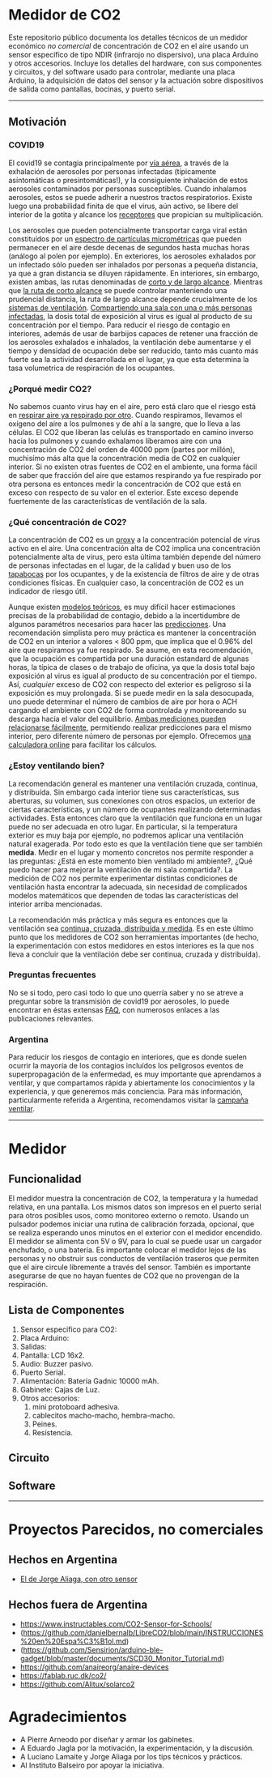 # Medidor de CO2  

Este repositorio público documenta los detalles técnicos de un medidor económico *no comercial* de concentración de CO2 en el aire usando un sensor específico de tipo NDIR (infrarojo no dispersivo), una placa Arduino y otros accesorios. Incluye los detalles del hardware, con sus componentes y circuitos, y del software usado para controlar, mediante una placa Arduino, la adquisición de datos del sensor y la actuación sobre dispositivos de salida como pantallas, bocinas, y puerto serial. 

___

## Motivación

### COVID19

El covid19 se contagia principalmente por [vía aérea](https://www.thelancet.com/journals/lancet/article/PIIS0140-6736(21)00869-2/fulltext#.YILw1d1ShYA.twitter), a través de la exhalación de aerosoles por personas infectadas (típicamente asíntomáticas o presintomáticas!), y la consiguiente inhalación de estos aerosoles contaminados por personas susceptibles. Cuando inhalamos aerosoles, estos se puede adherir a nuestros tractos respiratorios. Existe luego una probabilidad finita de que el virus, aún activo, se libere del interior de la gotita y alcance los [receptores](https://www.sciencedirect.com/science/article/abs/pii/S0092867420306759) que propician su multiplicación.  

Los aerosoles que pueden potencialmente transportar carga viral están constituídos por un [espectro de partículas micrométricas](https://www.sciencedirect.com/science/article/pii/S0021850208002036#fig4) que pueden permanecer en el aire desde decenas de segundos hasta muchas horas (análogo al polen por ejemplo). En exteriores, los aerosoles exhalados por un infectado sólo pueden ser inhalados por personas a pequeña distancia, ya que a gran distancia se diluyen rápidamente. En interiores, sin embargo, existen ambas, las rutas denominadas de [corto y de largo alcance](https://www.ajicjournal.org/article/S0196-6553(16)30531-4/pdf). Mientras que [la ruta de corto alcance](https://www.sciencedirect.com/science/article/pii/S0360132320302183) se puede controlar manteniendo una prudencial distancia, la ruta de largo alcance depende crucialmente de los [sistemas de ventilación](https://www.rehva.eu/fileadmin/user_upload/REHVA_COVID-19_guidance_document_V4.1_15042021.pdf). [Compartiendo una sala con una o más personas infectadas](https://english.elpais.com/society/2020-10-28/a-room-a-bar-and-a-class-how-the-coronavirus-is-spread-through-the-air.html?rel=mas), la dosis total de exposición al virus es igual al producto de su concentración por el tiempo. Para reducir el riesgo de contagio en interiores, además de usar de barbijos capaces de retener una fracción de los aerosoles exhalados e inhalados, la ventilación debe aumentarse y el tiempo y densidad de ocupación debe ser reducido, tanto más cuanto más fuerte sea la actividad desarrollada en el lugar, ya que esta determina la tasa volumetrica de respiración de los ocupantes.


### ¿Porqué medir CO2?
No sabemos cuanto virus hay en el aire, pero está claro que el riesgo está en [respirar aire ya respirado por otro](https://youtu.be/ZMRyWUjleB0). Cuando respiramos, llevamos el oxígeno del aire a los pulmones y de ahí a la sangre, que lo lleva a las células. El CO2 que liberan las celulás es transportado en camino inverso hacia los pulmones y cuando exhalamos liberamos aire con una concentración de CO2 del orden de 40000 ppm (partes por millón), muchisímo más alta que la concentración media de CO2 en cualquier interior. Si no existen otras fuentes de CO2 en el ambiente, una forma fácil de saber que fracción del aire que estamos respirando ya fue respirado por otra persona es entonces medir la concentración de CO2 que está en exceso con respecto de su valor en el exterior. Este exceso depende fuertemente de las características de ventilación de la sala.

### ¿Qué concentración de CO2?
La concentración de CO2 es un [proxy](https://pubs.acs.org/doi/10.1021/acs.estlett.1c00183) a la concentración potencial de virus activo en el aire. Una concentración alta de CO2 implica una concentración potencialmente alta de virus, pero esta última también depende del número de personas infectadas en el lugar, de la calidad y buen uso de los [tapabocas](https://science.sciencemag.org/content/early/2021/05/19/science.abg6296) por los ocupantes, y de la existencia de filtros de aire y de otras condiciones físicas. En cualquier caso, la concentración de CO2 es un indicador de riesgo útil.   

Aunque existen [modelos teóricos](https://www.edx.org/es/course/physics-of-covid-19-transmission), es muy difícil hacer estimaciones precisas de la probabilidad de contagio, debido a la incertidumbre de algunos paramétros necesarios para hacer las [predicciones](https://www.medrxiv.org/content/10.1101/2020.08.26.20182824v2.full). Una recomendación simplista pero muy práctica es mantener la concentración  de CO2 en un interior a valores < 800 ppm, que implica que el 0.96% del aire que respiramos ya fue respirado. Se asume, en esta recomendación, que la ocupación es compartida por una duración estandard de algunas horas, la típica de clases o de trabajo de oficina, ya que la dosis total bajo exposición al virus es igual al producto de su concentración por el tiempo. Así, *cualquier* exceso de CO2 con respecto del exterior es peligroso si la exposición es muy prolongada. Si se puede medir en la sala desocupada, uno puede determinar el número de cambios de aire por hora o ACH cargando el ambiente con CO2 de forma controlada y monitoreando su descarga hacia el valor del equilibrio. [Ambas mediciones pueden relacionarse fácilmente](https://schools.forhealth.org/wp-content/uploads/sites/19/2020/08/Harvard-Healthy-Buildings-program-How-to-assess-classroom-ventilation-08-28-2020.pdf), permitiendo realizar predicciones para el mismo interior, pero diferente número de personas por ejemplo. Ofrecemos [una calculadora online](https://droyktton.github.io/loscoihues/ventilacion/CO2ACHProbInfeccionV3.html) para facilitar los cálculos.

### ¿Estoy ventilando bien?
La recomendación general es mantener una ventilación cruzada, continua, y distribuída. Sin embargo cada interior tiene sus características, sus aberturas, su volumen, sus conexiones con otros espacios, un exterior de ciertas características, y un número de ocupantes realizando determinadas actividades. Esta entonces claro que la ventilación que funciona en un lugar puede no ser adecuada en otro lugar. En particular, si la temperatura exterior es muy baja por ejemplo, no podremos aplicar una ventilación natural exagerada. Por todo esto es que la ventilación tiene que ser también **medida**. Medir en el lugar y momento concretos nos permite responder a las preguntas: ¿Está en este momento bien ventilado mi ambiente?, ¿Qué puedo hacer para mejorar la ventilación de mi sala compartida?. La medición de CO2 nos permite experimentar distintas condiciones de ventilación hasta encontrar la adecuada, sin necesidad de complicados modelos matemáticos que dependen de todas las características del interior arriba mencionadas.

La recomendación más práctica y más segura es entonces que la ventilación sea [continua, cruzada, distribuída y medida](https://www.argentina.gob.ar/sites/default/files/covid-19-prevencion-de-transmision-por-aerosoles-2021_0.pdf). Es en este último punto que los medidores de CO2 son herramientas importantes (de hecho, la experimentación con estos medidores en estos interiores es la que nos lleva a concluir que la ventilación debe ser continua, cruzada y distribuída).

### Preguntas frecuentes
No se si todo, pero casi todo lo que uno querría saber y no se atreve a preguntar sobre la transmisión de covid19 por aerosoles, lo puede encontrar en éstas extensas [FAQ](https://docs.google.com/document/d/1fB5pysccOHvxphpTmCG_TGdytavMmc1cUumn8m0pwzo/edit#), con numerosos enlaces a las publicaciones relevantes.

### Argentina
Para reducir los riesgos de contagio en interiores, que es donde suelen ocurrir la mayoría de los contagios incluídos los peligrosos eventos de superpropagación de la enfermedad, es muy importante que aprendamos a ventilar, y que compartamos rápida y abiertamente los conocimientos y la experiencia, y que generemos más conciencia. Para más información, particularmente referida a Argentina, recomendamos visitar la [campaña ventilar](https://www.argentina.gob.ar/ciencia/unidad-coronavirus/ventilar).


___

# Medidor
 
## Funcionalidad
El medidor muestra la concentración de CO2, la temperatura y la humedad relativa, en una pantalla. Los mismos datos son impresos en el puerto serial para otros posibles usos, como monitoreo externo o remoto. Usando un pulsador podemos iniciar una rutina de calibración forzada, opcional, que se realiza esperando unos minutos en el exterior con el medidor encendido. El medidor se alimenta con 5V o 9V, para lo cual se puede usar un cargador enchufado, o una batería. Es importante colocar el medidor lejos de las personas y no obstruir sus conductos de ventilación traseros que permiten que el aire circule libremente a través del sensor. También es importante asegurarse de que no hayan fuentes de CO2 que no provengan de la respiración.

## Lista de Componentes
1. Sensor especifico para CO2:
2. Placa Arduino:
3. Salidas:
 1. Pantalla: LCD 16x2.
 2. Audio: Buzzer pasivo.
 3. Puerto Serial.
6. Alimentación: Batería Gadnic 10000 mAh.
7. Gabinete: Cajas de Luz.
8. Otros accesorios: 
   1. mini protoboard adhesiva. 
   2. cablecitos macho-macho, hembra-macho.
   3. Peines. 
   4. Resistencia.

## Circuito

## Software

___

# Proyectos Parecidos, no comerciales

## Hechos en Argentina
+ [El de Jorge Aliaga, con otro sensor](https://github.com/jlaliaga/Medidor-de-CO2)

## Hechos fuera de Argentina
+ https://www.instructables.com/CO2-Sensor-for-Schools/ 
+ (https://github.com/danielbernalb/LibreCO2/blob/main/INSTRUCCIONES%20en%20Espa%C3%B1ol.md)
+ (https://github.com/Sensirion/arduino-ble-gadget/blob/master/documents/SCD30_Monitor_Tutorial.md)
+ https://github.com/anaireorg/anaire-devices
+ https://fablab.ruc.dk/co2/
+ https://github.com/Alitux/solarco2

# Agradecimientos

+ A Pierre Arneodo por diseñar y armar los gabinetes.
+ A Eduardo Jagla por la motivación, la experimentación, y la discusión.
+ A Luciano Lamaite y Jorge Aliaga por los tips técnicos y prácticos.
+ Al Instituto Balseiro por apoyar la iniciativa. 




